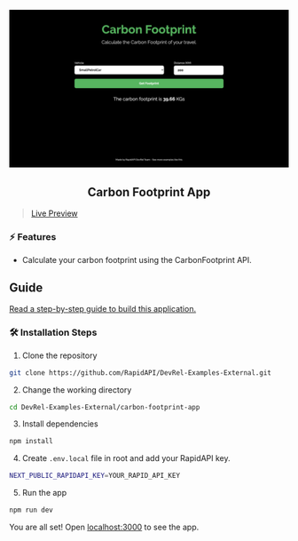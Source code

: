 ![cover](assets/cover.png)

<div align="center">
	<h2>Carbon Footprint App</h2>
</div>

> [Live Preview](https://rapidapi-example-carbon-footprint-app.vercel.app/)

### ⚡️ Features

- Calculate your carbon footprint using the CarbonFootprint API.

## Guide

[Read a step-by-step guide to build this application.](https://rapidapi.com/guides/build-carbon-footprint-app)

### 🛠️ Installation Steps

1. Clone the repository

```bash
git clone https://github.com/RapidAPI/DevRel-Examples-External.git
```

2. Change the working directory

```bash
cd DevRel-Examples-External/carbon-footprint-app
```

3. Install dependencies

```bash
npm install
```

4. Create `.env.local` file in root and add your RapidAPI key.

```bash
NEXT_PUBLIC_RAPIDAPI_KEY=YOUR_RAPID_API_KEY
```

5. Run the app

```bash
npm run dev
```

You are all set! Open [localhost:3000](http://localhost:3000/) to see the app.
